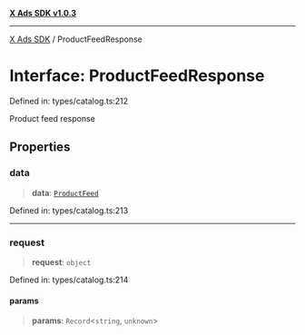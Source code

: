[**X Ads SDK v1.0.3**](../README.md)

***

[X Ads SDK](../globals.md) / ProductFeedResponse

# Interface: ProductFeedResponse

Defined in: types/catalog.ts:212

Product feed response

## Properties

### data

> **data**: [`ProductFeed`](ProductFeed.md)

Defined in: types/catalog.ts:213

***

### request

> **request**: `object`

Defined in: types/catalog.ts:214

#### params

> **params**: `Record`\<`string`, `unknown`\>
